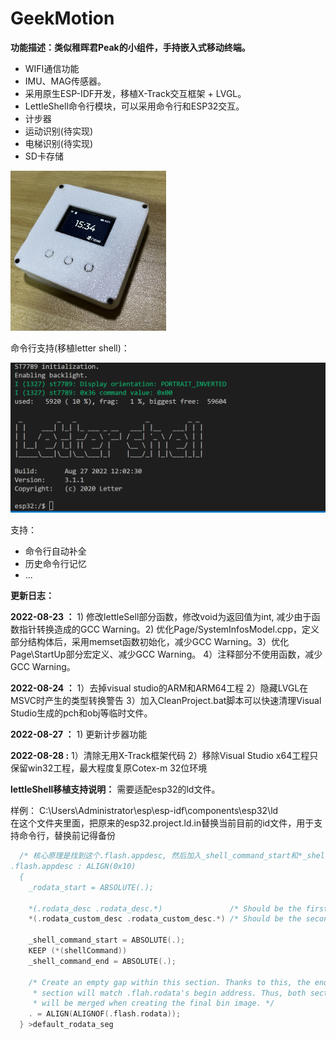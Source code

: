 # GeekMotion

**功能描述：类似稚晖君Peak的小组件，手持嵌入式移动终端。**

- WIFI通信功能
- IMU、MAG传感器。
- 采用原生ESP-IDF开发，移植X-Track交互框架 + LVGL。
- LettleShell命令行模块，可以采用命令行和ESP32交互。
- 计步器
- 运动识别(待实现)
- 电梯识别(待实现)
- SD卡存储

<img src=".\6.Image\GeekIMU.jpg" alt=".\6.I" style="zoom: 25%;" />

命令行支持(移植letter shell)：

<img src=".\6.Image\GeekMotion-Shell.png" alt=".\6.I" style="zoom: 50%;" />

支持：

- 命令行自动补全
- 历史命令行记忆
- ...

**更新日志：**

**2022-08-23 ：** 1) 修改lettleSell部分函数，修改void为返回值为int, 减少由于函数指针转换造成的GCC Warning。2) 优化Page/SystemInfosModel.cpp，定义部分结构体后，采用memset函数初始化，减少GCC Warning。3）优化Page\StartUp部分宏定义、减少GCC Warning。 4）注释部分不使用函数，减少GCC Warning。

**2022-08-24 ：** 1）去掉visual studio的ARM和ARM64工程 2）隐藏LVGL在MSVC时产生的类型转换警告 3）加入CleanProject.bat脚本可以快速清理Visual Studio生成的pch和obj等临时文件。

**2022-08-27 ：**  1) 更新计步器功能 

**2022-08-28 :**    1）清除无用X-Track框架代码 2）移除Visual Studio x64工程只保留win32工程，最大程度复原Cotex-m 32位环境 

**lettleShell移植支持说明：** 需要适配esp32的ld文件。

样例：
C:\Users\Administrator\esp\esp-idf\components\esp32\ld\
在这个文件夹里面，把原来的esp32.project.ld.in替换当前目前的id文件，用于支持命令行，替换前记得备份

```c++
  /* 核心原理是找到这个.flash.appdesc, 然后加入_shell_command_start和*_shell_command_end/  
.flash.appdesc : ALIGN(0x10)
  {
    _rodata_start = ABSOLUTE(.);

    *(.rodata_desc .rodata_desc.*)               /* Should be the first.  App version info.        DO NOT PUT ANYTHING BEFORE IT! */
    *(.rodata_custom_desc .rodata_custom_desc.*) /* Should be the second. Custom app version info. DO NOT PUT ANYTHING BEFORE IT! */
	
	_shell_command_start = ABSOLUTE(.);
	KEEP (*(shellCommand))
	_shell_command_end = ABSOLUTE(.);

    /* Create an empty gap within this section. Thanks to this, the end of this
     * section will match .flah.rodata's begin address. Thus, both sections
     * will be merged when creating the final bin image. */
    . = ALIGN(ALIGNOF(.flash.rodata));
  } >default_rodata_seg
```

